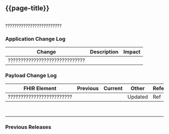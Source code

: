 ## {{page-title}}
<br>
?????????????????????????
<br>

### Application Change Log 


| Change                                    | Description        | Impact                                                                  | 
|-------------------------------------------|--------------------|-------------------------------------------------------------------------|
|??????????????????????????????| |    |    


### Payload Change Log


| FHIR Element                                         | Previous | Current    | Other   | Referral/Booking | Rationale                                                                                       |  Impact  |
|------------------------------------------------------|----------|------------|---------|------------------|-------------------------------------------------------------------------------------------------|----------|
|?????????????????????????                       |         |            |Updated  |Ref               |????????????????????????. |<mark style="background-color: Yellow">correction</mark>|

<br>
<hr>

### Previous Releases